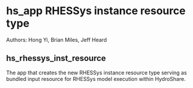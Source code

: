 # hs_app RHESSys instance resource type

Authors: Hong Yi, Brian Miles, Jeff Heard

## hs\_rhessys\_inst\_resource ##

The app that creates the new RHESSys instance resource type serving as bundled input resource for RHESSys model execution within HydroShare. 

